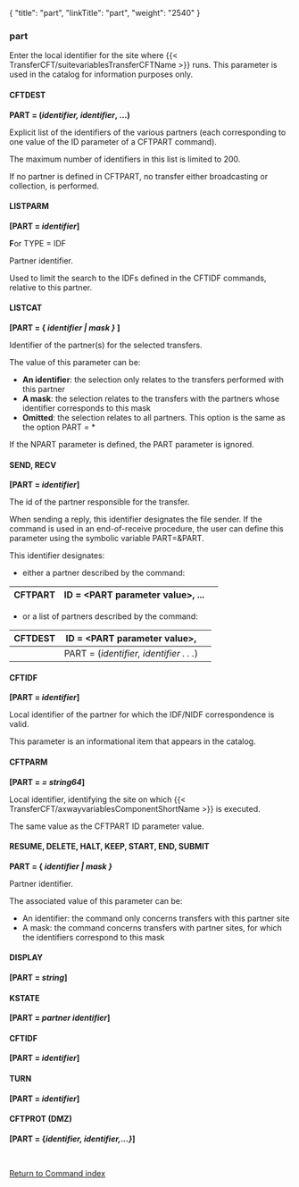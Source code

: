 {
    "title": "part",
    "linkTitle": "part",
    "weight": "2540"
}<span id="part"></span>

### part

Enter the local identifier for the site where {{< TransferCFT/suitevariablesTransferCFTName  >}} runs. This
parameter is used in the catalog for information purposes only.

#### CFTDEST

**PART = (*identifier, identifier*,
...)**

Explicit list of the identifiers
of the various partners (each corresponding to one value of the ID parameter
of a CFTPART command).

The maximum number of identifiers in this list is limited to 200.

If no partner is defined in CFTPART, no transfer either broadcasting
or collection, is performed.

#### LISTPARM

**\[PART = *identifier*\]**

**F**or TYPE = IDF

Partner identifier.

Used to limit the search to the IDFs defined in the CFTIDF commands,
relative to this partner.

#### LISTCAT

**\[PART = { *identifier | mask }*
\]**

Identifier of the partner(s) for the selected transfers.

The value of this parameter can be:

- <span style="font-weight: bold;">****An identifier****</span>: the selection only relates
    to the transfers performed with this partner
- <span style="font-weight: bold;">****A mask****</span>: the selection relates to the
    transfers with the partners whose identifier corresponds to this mask
- <span style="font-weight: bold;">****Omitted****</span>: the selection relates to all
    partners. This option is the same as the option PART = \*

If the NPART parameter is defined, the PART parameter is ignored.

#### SEND, RECV

**\[PART = *identifier*\]**

**<span style="font-weight: normal;">The
id of the partner responsible for the transfer.</span>**

When sending a reply, this identifier designates
the file sender. If the command is used in an end-of-receive procedure,
the user can define this parameter using the symbolic variable PART=&PART.

This identifier designates:

- either a partner described by the command:
    
| CFTPART | ID = &lt;PART parameter value&gt;, ... |   |
| --- | --- | --- |


<!-- -->

- or a list of partners described by
    the command:
    
| CFTDEST | ID = &lt;PART parameter value&gt;, |   |
| --- | --- | --- |
|   | PART = (*identifier, identifier . . .*) |   |


#### CFTIDF

**\[PART = *identifier*\]**

**<span style="font-weight: normal;">Local
identifier of the partner for which the IDF/NIDF correspondence is valid.
</span>**

**<span style="font-weight: normal;">This
parameter is an informational item that appears in the catalog.</span>**

#### **<span style="font-weight: bold;">****C****</span>**<span style="font-weight: bold;">****FTPARM****</span>

**\[PART = *= *string64**\]**

**<span style="font-weight: normal;">Local
identifier, identifying the site on which {{< TransferCFT/axwayvariablesComponentShortName  >}} is executed.  </span>**

**<span style="font-weight: normal;">The
same value as the CFTPART ID parameter value.</span>**

#### RESUME, DELETE, HALT, KEEP, START, END, SUBMIT

**PART = { *identifier | mask }***

Partner identifier.

The associated value of this parameter can be:

- An
    identifier: the command only concerns transfers with this partner site
- A mask:
    the command concerns transfers with partner sites, for which the identifiers
    correspond to this mask

#### DISPLAY

**\[PART = <span style="font-style: italic;">**string**</span>\]**

#### KSTATE

**\[PART = <span style="font-style: italic;">**partner**</span> *identifier*\]**

#### CFTIDF

**\[PART = *identifier*\]**

#### TURN

**\[PART = *identifier*\]**

#### CFTPROT (DMZ)

**\[PART = {*identifier, identifier,...}*\]**

 

[Return to Command index](../../)
